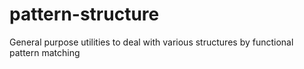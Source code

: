 # pattern-structure
General purpose utilities to deal with various structures by functional pattern matching
